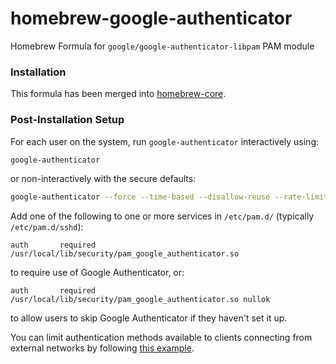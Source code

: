 # homebrew-google-authenticator
Homebrew Formula for `google/google-authenticator-libpam` PAM module

### Installation

This formula has been merged into [homebrew-core](https://github.com/Homebrew/homebrew-core/blob/master/Formula/google-authenticator-libpam.rb).

### Post-Installation Setup

For each user on the system, run `google-authenticator` interactively using:
```sh
google-authenticator
```
or non-interactively with the secure defaults:
```sh
google-authenticator --force --time-based --disallow-reuse --rate-limit=3 --rate-time=30 --window-size=3
```

Add one of the following to one or more services in `/etc/pam.d/` (typically `/etc/pam.d/sshd`):
```
auth       required       /usr/local/lib/security/pam_google_authenticator.so
```
to require use of Google Authenticator, or:
```
auth       required       /usr/local/lib/security/pam_google_authenticator.so nullok
```
to allow users to skip Google Authenticator if they haven't set it up.

You can limit authentication methods available to clients connecting from external networks by following [this example](https://gist.github.com/jabenninghoff/a0a7f0e15dcb1e74b6e1).
